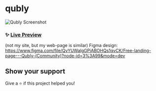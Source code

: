 # qubly

![Qubly Screenshot](https://i.ibb.co/Gn2Y2fB/screenshot-qubly-bey-netlify-app-2022-06-15-14-51-50.png)

### ✨ [Live Preview](https://qubly-bey.netlify.app/)
(not my site, but my web-page is similar)
Figma design: https://www.figma.com/file/QvYUWalgGPiABOHQs1qvCK/Free-landing-page---Qubly-(Community)?node-id=3%3A99&mode=dev

## Show your support

Give a ⭐️ if this project helped you!
